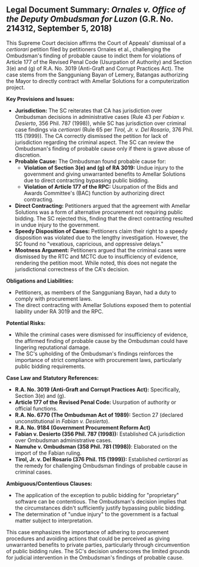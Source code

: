 ## Legal Document Summary: *Ornales v. Office of the Deputy Ombudsman for Luzon* (G.R. No. 214312, September 5, 2018)

This Supreme Court decision affirms the Court of Appeals' dismissal of a *certiorari* petition filed by petitioners Ornales et al., challenging the Ombudsman's finding of probable cause to indict them for violations of Article 177 of the Revised Penal Code (Usurpation of Authority) and Section 3(e) and (g) of R.A. No. 3019 (Anti-Graft and Corrupt Practices Act). The case stems from the Sangguniang Bayan of Lemery, Batangas authorizing the Mayor to directly contract with Amellar Solutions for a computerization project.

**Key Provisions and Issues:**

*   **Jurisdiction:** The SC reiterates that CA has jurisdiction over Ombudsman decisions in administrative cases (Rule 43 per *Fabian v. Desierto*, 356 Phil. 787 (1998)), while SC has jurisdiction over criminal case findings via *certiorari* (Rule 65 per *Tirol, Jr. v. Del Rosario*, 376 Phil. 115 (1999)). The CA correctly dismissed the petition for lack of jurisdiction regarding the criminal aspect. The SC can review the Ombudsman's finding of probable cause only if there is grave abuse of discretion.
*   **Probable Cause:** The Ombudsman found probable cause for:
    *   **Violation of Section 3(e) and (g) of RA 3019:** Undue injury to the government and giving unwarranted benefits to Amellar Solutions due to direct contracting bypassing public bidding.
    *   **Violation of Article 177 of the RPC:** Usurpation of the Bids and Awards Committee's (BAC) function by authorizing direct contracting.
*   **Direct Contracting:** Petitioners argued that the agreement with Amellar Solutions was a form of alternative procurement not requiring public bidding. The SC rejected this, finding that the direct contracting resulted in undue injury to the government.
*   **Speedy Disposition of Cases:** Petitioners claim their right to a speedy disposition was violated due to the lengthy investigation. However, the SC found no "vexatious, capricious, and oppressive delays."
*   **Mootness Argument:** Petitioners argued that the criminal cases were dismissed by the RTC and MCTC due to insufficiency of evidence, rendering the petition moot. While noted, this does not negate the jurisdictional correctness of the CA's decision.

**Obligations and Liabilities:**

*   Petitioners, as members of the Sangguniang Bayan, had a duty to comply with procurement laws.
*   The direct contracting with Amellar Solutions exposed them to potential liability under RA 3019 and the RPC.

**Potential Risks:**

*   While the criminal cases were dismissed for insufficiency of evidence, the affirmed finding of probable cause by the Ombudsman could have lingering reputational damage.
*   The SC's upholding of the Ombudsman's findings reinforces the importance of strict compliance with procurement laws, particularly public bidding requirements.

**Case Law and Statutory References:**

*   **R.A. No. 3019 (Anti-Graft and Corrupt Practices Act):** Specifically, Section 3(e) and (g).
*   **Article 177 of the Revised Penal Code:** Usurpation of authority or official functions.
*   **R.A. No. 6770 (The Ombudsman Act of 1989):** Section 27 (declared unconstitutional in *Fabian v. Desierto*).
*   **R.A. No. 9184 (Government Procurement Reform Act)**
*   **Fabian v. Desierto (356 Phil. 787 (1998)):** Established CA jurisdiction over Ombudsman administrative cases.
*   **Namuhe v. Ombudsman (358 Phil. 781 (1998))**: Elaborated on the import of the Fabian ruling.
*   **Tirol, Jr. v. Del Rosario (376 Phil. 115 (1999)):** Established *certiorari* as the remedy for challenging Ombudsman findings of probable cause in criminal cases.

**Ambiguous/Contentious Clauses:**

*   The application of the exception to public bidding for "proprietary" software can be contentious. The Ombudsman's decision implies that the circumstances didn't sufficiently justify bypassing public bidding.
*   The determination of "undue injury" to the government is a factual matter subject to interpretation.

This case emphasizes the importance of adhering to procurement procedures and avoiding actions that could be perceived as giving unwarranted benefits to private parties, particularly through circumvention of public bidding rules. The SC's decision underscores the limited grounds for judicial intervention in the Ombudsman's findings of probable cause.
